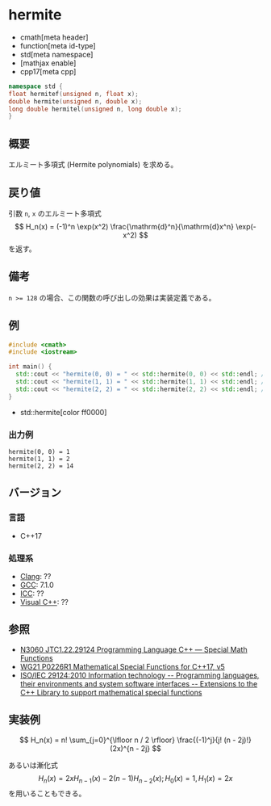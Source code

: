 # hermite
* cmath[meta header]
* function[meta id-type]
* std[meta namespace]
* [mathjax enable]
* cpp17[meta cpp]

```cpp
namespace std {
float hermitef(unsigned n, float x);
double hermite(unsigned n, double x);
long double hermitel(unsigned n, long double x);
}
```

## 概要
エルミート多項式 (Hermite polynomials) を求める。

## 戻り値
引数 `n`, `x` のエルミート多項式
$$ H_n(x) = (-1)^n \exp(x^2) \frac{\mathrm{d}^n}{\mathrm{d}x^n} \exp(-x^2) $$
を返す。

## 備考
`n >= 128` の場合、この関数の呼び出しの効果は実装定義である。

## 例
```cpp
#include <cmath>
#include <iostream>

int main() {
  std::cout << "hermite(0, 0) = " << std::hermite(0, 0) << std::endl; // H0 = 1
  std::cout << "hermite(1, 1) = " << std::hermite(1, 1) << std::endl; // H1 = 2x
  std::cout << "hermite(2, 2) = " << std::hermite(2, 2) << std::endl; // H2 = 4x^2 - 2
}
```
* std::hermite[color ff0000]

### 出力例
```
hermite(0, 0) = 1
hermite(1, 1) = 2
hermite(2, 2) = 14
```

## バージョン
### 言語
- C++17

### 処理系
- [Clang](/implementation.md#clang): ??
- [GCC](/implementation.md#gcc): 7.1.0
- [ICC](/implementation.md#icc): ??
- [Visual C++](/implementation.md#visual_cpp): ??

## 参照
- [N3060 JTC1.22.29124 Programming Language C++ — Special Math Functions](http://www.open-std.org/jtc1/sc22/wg21/docs/papers/2010/n3060.pdf)
- [WG21 P0226R1 Mathematical Special Functions for C++17, v5](https://isocpp.org/files/papers/P0226R1.pdf)
- [ISO/IEC 29124:2010 Information technology -- Programming languages, their environments and system software interfaces -- Extensions to the C++ Library to support mathematical special functions](https://www.iso.org/standard/50511.html)

## 実装例
$$ H_n(x) = n! \sum_{j=0}^{\lfloor n / 2 \rfloor} \frac{(-1)^j}{j! (n - 2j)!} (2x)^{n - 2j} $$

あるいは漸化式
$$ H_n(x) = 2xH_{n-1}(x) - 2 (n-1) H_{n-2}(x); H_0(x) = 1, H_1(x) = 2x $$
を用いることもできる。
